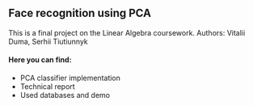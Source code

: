 ## Face recognition using PCA
This is a final project on the Linear Algebra coursework. 
Authors: Vitalii Duma, Serhii Tiutiunnyk


#### Here you can find:
  - PCA classifier implementation
  - Technical report
  - Used databases and demo
